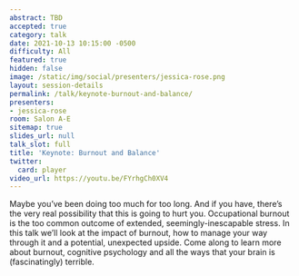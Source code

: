 ```yaml
---
abstract: TBD
accepted: true
category: talk
date: 2021-10-13 10:15:00 -0500
difficulty: All
featured: true
hidden: false
image: /static/img/social/presenters/jessica-rose.png
layout: session-details
permalink: /talk/keynote-burnout-and-balance/
presenters:
- jessica-rose
room: Salon A-E
sitemap: true
slides_url: null
talk_slot: full
title: 'Keynote: Burnout and Balance'
twitter:
  card: player
video_url: https://youtu.be/FYrhgCh0XV4
---
```


Maybe you’ve been doing too much for too long. And if you have, there’s the very real possibility that this is going to hurt you. Occupational burnout is the too common outcome of extended, seemingly-inescapable stress. In this talk we’ll look at the impact of burnout, how to manage your way through it and a potential, unexpected upside. Come along to learn more about burnout, cognitive psychology and all the ways that your brain is (fascinatingly) terrible.
